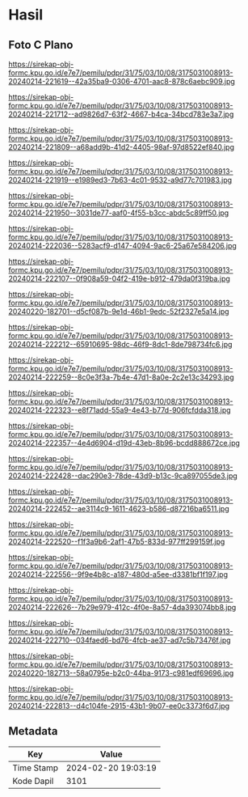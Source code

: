 # Hasil

## Foto C Plano

https://sirekap-obj-formc.kpu.go.id/e7e7/pemilu/pdpr/31/75/03/10/08/3175031008913-20240214-221619--42a35ba9-0306-4701-aac8-878c6aebc909.jpg

https://sirekap-obj-formc.kpu.go.id/e7e7/pemilu/pdpr/31/75/03/10/08/3175031008913-20240214-221712--ad9826d7-63f2-4667-b4ca-34bcd783e3a7.jpg

https://sirekap-obj-formc.kpu.go.id/e7e7/pemilu/pdpr/31/75/03/10/08/3175031008913-20240214-221809--a68add9b-41d2-4405-98af-97d8522ef840.jpg

https://sirekap-obj-formc.kpu.go.id/e7e7/pemilu/pdpr/31/75/03/10/08/3175031008913-20240214-221919--e1989ed3-7b63-4c01-9532-a9d77c701983.jpg

https://sirekap-obj-formc.kpu.go.id/e7e7/pemilu/pdpr/31/75/03/10/08/3175031008913-20240214-221950--3031de77-aaf0-4f55-b3cc-abdc5c89ff50.jpg

https://sirekap-obj-formc.kpu.go.id/e7e7/pemilu/pdpr/31/75/03/10/08/3175031008913-20240214-222036--5283acf9-d147-4094-9ac6-25a67e584206.jpg

https://sirekap-obj-formc.kpu.go.id/e7e7/pemilu/pdpr/31/75/03/10/08/3175031008913-20240214-222107--0f908a59-04f2-419e-b912-479da0f319ba.jpg

https://sirekap-obj-formc.kpu.go.id/e7e7/pemilu/pdpr/31/75/03/10/08/3175031008913-20240220-182701--d5cf087b-9e1d-46b1-9edc-52f2327e5a14.jpg

https://sirekap-obj-formc.kpu.go.id/e7e7/pemilu/pdpr/31/75/03/10/08/3175031008913-20240214-222212--65910695-98dc-46f9-8dc1-8de798734fc6.jpg

https://sirekap-obj-formc.kpu.go.id/e7e7/pemilu/pdpr/31/75/03/10/08/3175031008913-20240214-222259--8c0e3f3a-7b4e-47d1-8a0e-2c2e13c34293.jpg

https://sirekap-obj-formc.kpu.go.id/e7e7/pemilu/pdpr/31/75/03/10/08/3175031008913-20240214-222323--e8f71add-55a9-4e43-b77d-906fcfdda318.jpg

https://sirekap-obj-formc.kpu.go.id/e7e7/pemilu/pdpr/31/75/03/10/08/3175031008913-20240214-222357--4e4d6904-d19d-43eb-8b96-bcdd888672ce.jpg

https://sirekap-obj-formc.kpu.go.id/e7e7/pemilu/pdpr/31/75/03/10/08/3175031008913-20240214-222428--dac290e3-78de-43d9-b13c-9ca897055de3.jpg

https://sirekap-obj-formc.kpu.go.id/e7e7/pemilu/pdpr/31/75/03/10/08/3175031008913-20240214-222452--ae3114c9-1611-4623-b586-d87216ba6511.jpg

https://sirekap-obj-formc.kpu.go.id/e7e7/pemilu/pdpr/31/75/03/10/08/3175031008913-20240214-222520--f1f3a9b6-2af1-47b5-833d-977ff299159f.jpg

https://sirekap-obj-formc.kpu.go.id/e7e7/pemilu/pdpr/31/75/03/10/08/3175031008913-20240214-222556--9f9e4b8c-a187-480d-a5ee-d3381bf1f197.jpg

https://sirekap-obj-formc.kpu.go.id/e7e7/pemilu/pdpr/31/75/03/10/08/3175031008913-20240214-222626--7b29e979-412c-4f0e-8a57-4da393074bb8.jpg

https://sirekap-obj-formc.kpu.go.id/e7e7/pemilu/pdpr/31/75/03/10/08/3175031008913-20240214-222710--034faed6-bd76-4fcb-ae37-ad7c5b73476f.jpg

https://sirekap-obj-formc.kpu.go.id/e7e7/pemilu/pdpr/31/75/03/10/08/3175031008913-20240220-182713--58a0795e-b2c0-44ba-9173-c981edf69696.jpg

https://sirekap-obj-formc.kpu.go.id/e7e7/pemilu/pdpr/31/75/03/10/08/3175031008913-20240214-222813--d4c104fe-2915-43b1-9b07-ee0c3373f6d7.jpg


## Metadata

| Key        | Value               |
| ---------- | ------------------- |
| Time Stamp | 2024-02-20 19:03:19 |
| Kode Dapil | 3101                |



